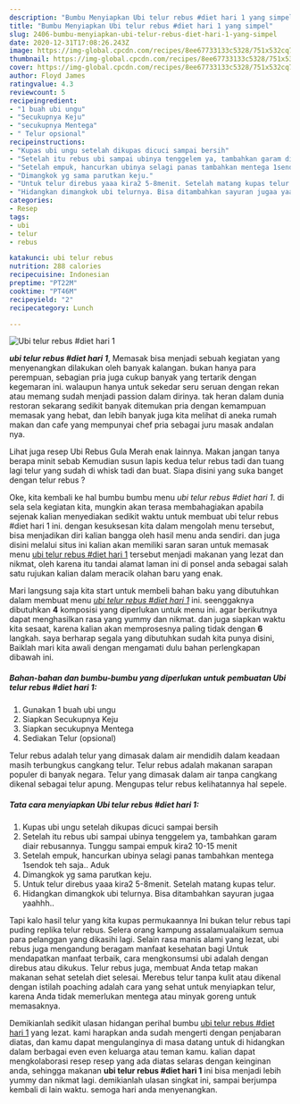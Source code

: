 ```yaml
---
description: "Bumbu Menyiapkan Ubi telur rebus #diet hari 1 yang simpel"
title: "Bumbu Menyiapkan Ubi telur rebus #diet hari 1 yang simpel"
slug: 2406-bumbu-menyiapkan-ubi-telur-rebus-diet-hari-1-yang-simpel
date: 2020-12-31T17:08:26.243Z
image: https://img-global.cpcdn.com/recipes/8ee67733133c5328/751x532cq70/ubi-telur-rebus-diet-hari-1-foto-resep-utama.jpg
thumbnail: https://img-global.cpcdn.com/recipes/8ee67733133c5328/751x532cq70/ubi-telur-rebus-diet-hari-1-foto-resep-utama.jpg
cover: https://img-global.cpcdn.com/recipes/8ee67733133c5328/751x532cq70/ubi-telur-rebus-diet-hari-1-foto-resep-utama.jpg
author: Floyd James
ratingvalue: 4.3
reviewcount: 5
recipeingredient:
- "1 buah ubi ungu"
- "Secukupnya Keju"
- "secukupnya Mentega"
- " Telur opsional"
recipeinstructions:
- "Kupas ubi ungu setelah dikupas dicuci sampai bersih"
- "Setelah itu rebus ubi sampai ubinya tenggelem ya, tambahkan garam diair rebusannya. Tunggu sampai empuk kira2 10-15 menit"
- "Setelah empuk, hancurkan ubinya selagi panas tambahkan mentega 1sendok teh saja.. Aduk"
- "Dimangkok yg sama parutkan keju."
- "Untuk telur direbus yaaa kira2 5-8menit. Setelah matang kupas telur."
- "Hidangkan dimangkok ubi telurnya. Bisa ditambahkan sayuran jugaa yaahhh.."
categories:
- Resep
tags:
- ubi
- telur
- rebus

katakunci: ubi telur rebus 
nutrition: 288 calories
recipecuisine: Indonesian
preptime: "PT22M"
cooktime: "PT46M"
recipeyield: "2"
recipecategory: Lunch

---
```



![Ubi telur rebus #diet hari 1](https://img-global.cpcdn.com/recipes/8ee67733133c5328/751x532cq70/ubi-telur-rebus-diet-hari-1-foto-resep-utama.jpg)

<b><i>ubi telur rebus #diet hari 1</i></b>, Memasak bisa menjadi sebuah kegiatan yang menyenangkan dilakukan oleh banyak kalangan. bukan hanya para perempuan, sebagian pria juga cukup banyak yang tertarik dengan kegemaran ini. walaupun hanya untuk sekedar seru seruan dengan rekan atau memang sudah menjadi passion dalam dirinya. tak heran dalam dunia restoran sekarang sedikit banyak ditemukan pria dengan kemampuan memasak yang hebat, dan lebih banyak juga kita melihat di aneka rumah makan dan cafe yang mempunyai chef pria sebagai juru masak andalan nya.

Lihat juga resep Ubi Rebus Gula Merah enak lainnya. Makan jangan tanya berapa minit sebab Kemudian susun lapis kedua telur rebus tadi dan tuang lagi telur yang sudah di whisk tadi dan buat. Siapa disini yang suka banget dengan telur rebus ?

Oke, kita kembali ke hal bumbu bumbu menu <i>ubi telur rebus #diet hari 1</i>. di sela sela kegiatan kita, mungkin akan terasa membahagiakan apabila sejenak kalian menyediakan sedikit waktu untuk membuat ubi telur rebus #diet hari 1 ini. dengan kesuksesan kita dalam mengolah menu tersebut, bisa menjadikan diri kalian bangga oleh hasil menu anda sendiri. dan juga disini melalui situs ini kalian akan memiliki saran saran untuk memasak menu <u>ubi telur rebus #diet hari 1</u> tersebut menjadi makanan yang lezat dan nikmat, oleh karena itu tandai alamat laman ini di ponsel anda sebagai salah satu rujukan kalian dalam meracik olahan baru yang enak.


Mari langsung saja kita start untuk membeli bahan baku yang dibutuhkan dalam membuat menu <u><i>ubi telur rebus #diet hari 1</i></u> ini. seenggaknya dibutuhkan <b>4</b> komposisi yang diperlukan untuk menu ini. agar berikutnya dapat menghasilkan rasa yang yummy dan nikmat. dan juga siapkan waktu kita sesaat, karena kalian akan memprosesnya paling tidak dengan <b>6</b> langkah. saya berharap segala yang dibutuhkan sudah kita punya disini, Baiklah mari kita awali dengan mengamati dulu bahan perlengkapan dibawah ini.

<!--inarticleads1-->

##### Bahan-bahan dan bumbu-bumbu yang diperlukan untuk pembuatan Ubi telur rebus #diet hari 1:

1. Gunakan 1 buah ubi ungu
1. Siapkan Secukupnya Keju
1. Siapkan secukupnya Mentega
1. Sediakan  Telur (opsional)


Telur rebus adalah telur yang dimasak dalam air mendidih dalam keadaan masih terbungkus cangkang telur. Telur rebus adalah makanan sarapan populer di banyak negara. Telur yang dimasak dalam air tanpa cangkang dikenal sebagai telur apung. Mengupas telur rebus kelihatannya hal sepele. 

<!--inarticleads2-->

##### Tata cara menyiapkan Ubi telur rebus #diet hari 1:

1. Kupas ubi ungu setelah dikupas dicuci sampai bersih
1. Setelah itu rebus ubi sampai ubinya tenggelem ya, tambahkan garam diair rebusannya. Tunggu sampai empuk kira2 10-15 menit
1. Setelah empuk, hancurkan ubinya selagi panas tambahkan mentega 1sendok teh saja.. Aduk
1. Dimangkok yg sama parutkan keju.
1. Untuk telur direbus yaaa kira2 5-8menit. Setelah matang kupas telur.
1. Hidangkan dimangkok ubi telurnya. Bisa ditambahkan sayuran jugaa yaahhh..


Tapi kalo hasil telur yang kita kupas permukaannya Ini bukan telur rebus tapi puding replika telur rebus. Selera orang kampung assalamualaikum semua para pelanggan yang dikasihi lagi. Selain rasa manis alami yang lezat, ubi rebus juga mengandung beragam manfaat kesehatan bagi Untuk mendapatkan manfaat terbaik, cara mengkonsumsi ubi adalah dengan direbus atau dikukus. Telur rebus juga, membuat Anda tetap makan makanan sehat setelah diet selesai. Merebus telur tanpa kulit atau dikenal dengan istilah poaching adalah cara yang sehat untuk menyiapkan telur, karena Anda tidak memerlukan mentega atau minyak goreng untuk memasaknya. 

Demikianlah sedikit ulasan hidangan perihal bumbu <u>ubi telur rebus #diet hari 1</u> yang lezat. kami harapkan anda sudah mengerti dengan penjabaran diatas, dan kamu dapat mengulanginya di masa datang untuk di hidangkan dalam berbagai even even keluarga atau teman kamu. kalian dapat mengkolaborasi resep resep yang ada diatas selaras dengan keinginan anda, sehingga makanan <b>ubi telur rebus #diet hari 1</b> ini bisa menjadi lebih yummy dan nikmat lagi. demikianlah ulasan singkat ini, sampai berjumpa kembali di lain waktu. semoga hari anda menyenangkan.
